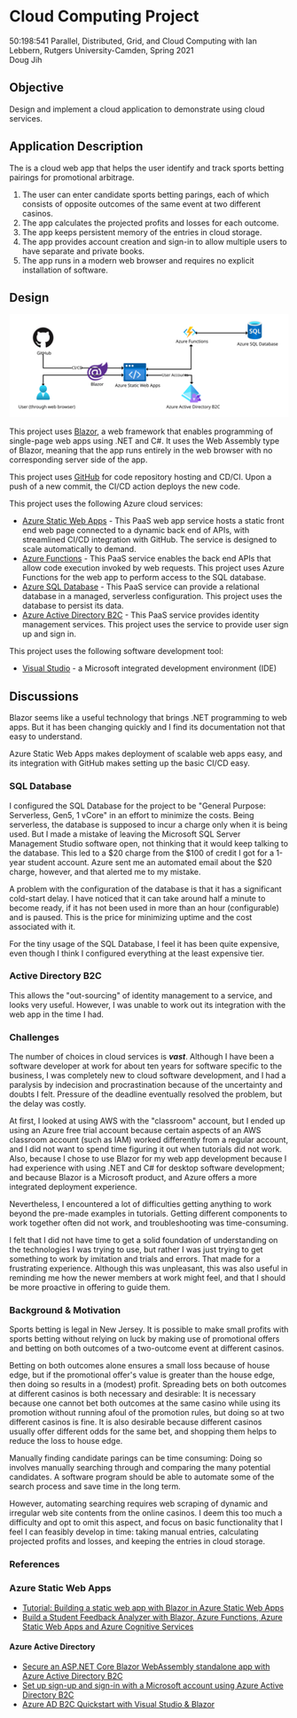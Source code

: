 # Cloud Computing Project
50:198:541 Parallel, Distributed, Grid, and Cloud Computing with Ian Lebbern, Rutgers University-Camden, Spring 2021  
Doug Jih

## Objective
Design and implement a cloud application to demonstrate using cloud services.

## Application Description

The is a cloud web app that helps the user identify and track sports betting pairings for promotional arbitrage.
1. The user can enter candidate sports betting parings, each of which consists of opposite outcomes of the same event at two different casinos.
1. The app calculates the projected profits and losses for each outcome.
1. The app keeps persistent memory of the entries in cloud storage.
1. The app provides account creation and sign-in to allow multiple users to have separate and private books.
1. The app runs in a modern web browser and requires no explicit installation of software.

## Design

![design overview](./doc/overview.svg)

This project uses [Blazor](https://dotnet.microsoft.com/apps/aspnet/web-apps/blazor), a web framework that enables programming of single-page web apps using .NET and C#. It uses the Web Assembly type of Blazor, meaning that the app runs entirely in the web browser with no corresponding server side of the app.

This project uses [GitHub](https://github.com/) for code repository hosting and CD/CI. Upon a push of a new commit, the CI/CD action deploys the new code.

This project uses the following Azure cloud services:
- [Azure Static Web Apps](https://azure.microsoft.com/en-us/services/app-service/static/) - This PaaS web app service hosts a static front end web page connected to a dynamic back end of APIs, with streamlined CI/CD integration with GitHub. The service is designed to scale automatically to demand.
- [Azure Functions](https://azure.microsoft.com/en-us/services/functions/) - This PaaS service enables the back end APIs that allow code execution invoked by web requests. This project uses Azure Functions for the web app to perform access to the SQL database.
- [Azure SQL Database](https://azure.microsoft.com/en-us/products/azure-sql/database/) - This PaaS service can provide a relational database in a managed, serverless configuration. This project uses the database to persist its data.
- [Azure Active Directory B2C](https://azure.microsoft.com/en-us/services/active-directory/external-identities/b2c/) - This PaaS service provides identity management services. This project uses the service to provide user sign up and sign in.

This project uses the following software development tool:
- [Visual Studio](https://visualstudio.microsoft.com/) - a Microsoft integrated development environment (IDE)

## Discussions

Blazor seems like a useful technology that brings .NET programming to web apps. But it has been changing quickly and I find its documentation not that easy to understand.

Azure Static Web Apps makes deployment of scalable web apps easy, and its integration with GitHub makes setting up the basic CI/CD easy.

### SQL Database

I configured the SQL Database for the project to be "General Purpose: Serverless, Gen5, 1 vCore" in an effort to minimize the costs. Being serverless, the database is supposed to incur a charge only when it is being used. But I made a mistake of leaving the Microsoft SQL Server Management Studio software open, not thinking that it would keep talking to the database. This led to a $20 charge from the $100 of credit I got for a 1-year student account. Azure sent me an automated email about the $20 charge, however, and that alerted me to my mistake.

A problem with the configuration of the database is that it has a significant cold-start delay. I have noticed that it can take around half a minute to become ready, if it has not been used in more than an hour (configurable) and is paused. This is the price for minimizing uptime and the cost associated with it.

For the tiny usage of the SQL Database, I feel it has been quite expensive, even though I think I configured everything at the least expensive tier.

### Active Directory B2C

This allows the "out-sourcing" of identity management to a service, and looks very useful. However, I was unable to work out its integration with the web app in the time I had.

### Challenges
The number of choices in cloud services is ***vast***. Although I have been a software developer at work for about ten years for software specific to the business, I was completely new to cloud software development, and I had a paralysis by indecision and procrastination because of the uncertainty and doubts I felt. Pressure of the deadline eventually resolved the problem, but the delay was costly.

At first, I looked at using AWS with the "classroom" account, but I ended up using an Azure free trial account because certain aspects of an AWS classroom account (such as IAM) worked differently from a regular account, and I did not want to spend time figuring it out when tutorials did not work. Also, because I chose to use Blazor for my web app development because I had experience with using .NET and C# for desktop software development; and because Blazor is a Microsoft product, and Azure offers a more integrated deployment experience.

Nevertheless, I encountered a lot of difficulties getting anything to work beyond the pre-made examples in tutorials. Getting different components to work together often did not work, and troubleshooting was time-consuming. 

I felt that I did not have time to get a solid foundation of understanding on the technologies I was trying to use, but rather I was just trying to get something to work by imitation and trials and errors. That made for a frustrating experience. Although this was unpleasant, this was also useful in reminding me how the newer members at work might feel, and that I should be more proactive in offering to guide them.

### Background & Motivation
Sports betting is legal in New Jersey. It is possible to make small profits with sports betting without relying on luck by making use of promotional offers and betting on both outcomes of a two-outcome event at different casinos.

Betting on both outcomes alone ensures a small loss because of house edge, but if the promotional offer's value is greater than the house edge, then doing so results in a (modest) profit. Spreading bets on both outcomes at different casinos is both necessary and desirable: It is necessary because one cannot bet both outcomes at the same casino while using its promotion without running afoul of the promotion rules, but doing so at two different casinos is fine. It is also desirable because different casinos usually offer different odds for the same bet, and shopping them helps to reduce the loss to house edge.

Manually finding candidate parings can be time consuming: Doing so involves manually searching through and comparing the many potential candidates. A software program should be able to automate some of the search process and save time in the long term.

However, automating searching requires web scraping of dynamic and irregular web site contents from the online casinos. I deem this too much a difficulty and opt to omit this aspect, and focus on basic functionality that I feel I can feasibly develop in time: taking manual entries, calculating projected profits and losses, and keeping the entries in cloud storage.

### References

### Azure Static Web Apps

- [Tutorial: Building a static web app with Blazor in Azure Static Web Apps](https://docs.microsoft.com/en-us/azure/static-web-apps/deploy-blazor)
- [Build a Student Feedback Analyzer with Blazor, Azure Functions, Azure Static Web Apps and Azure Cognitive Services](https://dev.to/ashirwadsatapathi/build-a-student-feedback-analyzer-with-blazor-azure-functions-azure-static-web-apps-and-azure-cognitive-services-4acj)

####  Azure Active Directory

- [Secure an ASP.NET Core Blazor WebAssembly standalone app with Azure Active Directory B2C](https://docs.microsoft.com/en-us/aspnet/core/blazor/security/webassembly/standalone-with-azure-active-directory-b2c?view=aspnetcore-5.0)
- [Set up sign-up and sign-in with a Microsoft account using Azure Active Directory B2C](https://docs.microsoft.com/en-us/azure/active-directory-b2c/identity-provider-microsoft-account?pivots=b2c-user-flow)
- [Azure AD B2C Quickstart with Visual Studio & Blazor](https://medium.com/marcus-tee-anytime/azure-ad-b2c-quickstart-with-visual-studio-blazor-563efdff6fdd)
